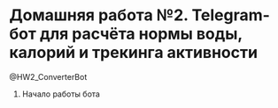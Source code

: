 # Домашняя работа №2. Telegram-бот для расчёта нормы воды, калорий и трекинга активности
@HW2_ConverterBot
1. Начало работы бота
